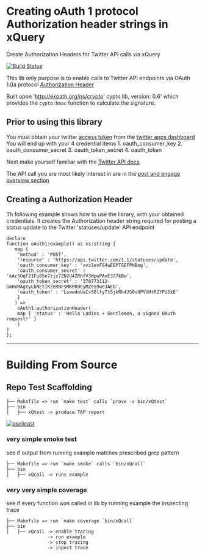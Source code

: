 # Creating oAuth 1 protocol Authorization header strings in xQuery

Create Authorization Headers for Twitter API calls via xQuery

[![Build Status](https://travis-ci.org/grantmacken/oAuth1.svg?branch=master)](https://travis-ci.org/grantmacken/oAuth1)

This lib only purpose is to enable calls to Twitter API endpoints via
 OAuth 1.0a protocol [Authorization Header](https://developer.twitter.com/en/docs/basics/authentication/guides/authorizing-a-request) 

Built upon 'http://expath.org/ns/crypto' cypto lib, version: 0.6'
which provides the `cypto:hmac` function to calculate the signature.

## Prior to using this library

You must obtain your twitter [access token](https://developer.twitter.com/en/docs/basics/authentication/guides/access-tokens)
from the [twitter apps dashboard](https://developer.twitter.com/en/apps)
You will end up with your 4 credential items
    1. oauth_consumer_key
    2. oauth_consumer_secret
    3. oauth_token_secret
    4. oauth_token

Next make yourself familiar with the [Twitter API docs](https://developer.twitter.com/en/docs.html)

The API call you are most likely interest in are in the [post and engage overview section](https://developer.twitter.com/en/docs/tweets/post-and-engage/overview)

## Creating a Authorization Header

Th following example shows how to use the library, with your obtained credentials.
It creates the Authorization header string required for posting a status update to the Twitter 'statuses/update' API endpoint

```
declare
function oAuth1:example() as xs:string {
   map {
    'method' : 'POST',
    'resource' : 'https://api.twitter.com/1.1/statuses/update',
    'oauth_consumer_key' : 'xvz1evFS4wEEPTGEFPHBog',
    'oauth_consumer_secret' : 'kAcSOqF21Fu85e7zjz7ZN2U4ZRhfV3WpwPAoE3Z7kBw',
    'oauth_token_secret' : '370773112-GmHxMAgYyLbNEtIKZeRNFsMKPR9EyMZeS9weJAEb',
    'oauth_token' : 'LswwdoUaIvS8ltyTt5jkRh4J50vUPVVHtR2YPi5kE'
    }
   ) =>
    oAuth1:authorizationHeader(
    map { 'status' : 'Hello Ladies + Gentlemen, a signed OAuth request!' }
    )
)
};

```


--------------------------

# Building From Source

## Repo Test Scaffolding

```
├── Makefile => run `make test` calls `prove -v bin/xQtest`
├── bin
│   ├── xQtest -> produce TAP report
```
[![asciicast](https://asciinema.org/a/229036.svg)](https://asciinema.org/a/229036)

### very simple smoke test

see if output from running example matches prescribed grep pattern

```
├── Makefile => run `make smoke` calls `bin/xQcall`
├── bin
│   ├── xQcall -> runs example
```

### very very simple coverage

see if every function was called in lib by running example the inspecting trace

```
├── Makefile => run `make coverage `bin/xQcall`
├── bin
│   ├── xQcall -> enable tracing 
               -> run example 
               -> stop tracing 
               -> inpect trace
```

